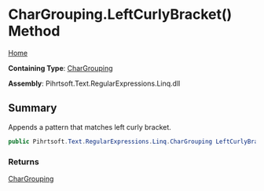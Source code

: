 # CharGrouping\.LeftCurlyBracket\(\) Method

[Home](../../../../../../README.md)

**Containing Type**: [CharGrouping](../README.md)

**Assembly**: Pihrtsoft\.Text\.RegularExpressions\.Linq\.dll

## Summary

Appends a pattern that matches left curly bracket\.

```csharp
public Pihrtsoft.Text.RegularExpressions.Linq.CharGrouping LeftCurlyBracket()
```

### Returns

[CharGrouping](../README.md)

